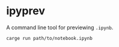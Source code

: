 # ipyprev

A command line tool for previewing `.ipynb`.

```shell
carge run path/to/notebook.ipynb
```